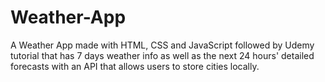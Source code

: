 # Weather-App
A Weather App made with HTML, CSS and JavaScript followed by Udemy tutorial that has 7 days weather info as well as the next 24 hours' detailed forecasts with an API that allows users to store cities locally.
